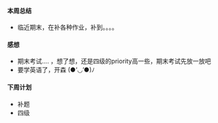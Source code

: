 #### 本周总结

+  临近期末，在补各种作业，补到。。。。



#### 感想

+ 期末考试.... ，想了想，还是四级的priority高一些，期末考试先放一放吧
+ 要学英语了，开森 (●’◡’●)ﾉ

#### 下周计划

+  补题
+  四级




